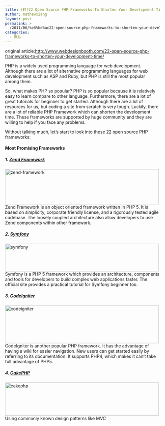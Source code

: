 ```yaml
---
title: (转)22 Open Source PHP Frameworks To Shorten Your Development Time
author: mathewxiang
layout: post
permalink: >
  /2011/06/%e8%bd%ac22-open-source-php-frameworks-to-shorten-your-development-time/
categories:
  - 默认
---
```

original article:<http://www.webdesignbooth.com/22-open-source-php-frameworks-to-shorten-your-development-time/>

PHP is a widely used programming language for web development. Although there are a lot of alternative programming languages for web development such as ASP and Ruby, but PHP is still the most popular among them.

So, what makes PHP so popular? PHP is so popular because it is relatively easy to learn compare to other language. Furthermore, there are a lot of great tutorials for beginner to get started. Although there are a lot of resources for us, but coding a site from scratch is very tough. Luckily, there are a lot of reliable PHP Framework which can shorten the development time. These frameworks are supported by huge community and they are willing to help if you face any problems.

Without talking much, let’s start to look into these 22 open source PHP frameworks:

#### Most Promising Frameworks

##### 1. [Zend Framework][1]

<img title="zend-framework" alt="zend-framework" src="http://www.webdesignbooth.com/wp-content/uploads/2009/06/zend-framework.png" width="500" height="115" />   
Zend Framework is an object oriented framework written in PHP 5. It is based on simplicity, corporate friendly license, and a rigorously tested agile codebase. The loosely coupled architecture also allow developers to use Zend components within other framework.

##### 2. [Symfony][2]

<img title="symfony" alt="symfony" src="http://www.webdesignbooth.com/wp-content/uploads/2009/06/symfony.png" width="500" height="90" />   
Symfony is a PHP 5 framework which provides an architecture, components and tools for developers to build complex web applications faster. The official site provides a practical tutorial for Symfony beginner too.

##### 3. [CodeIgniter][3]

<img title="codeigniter" alt="codeigniter" src="http://www.webdesignbooth.com/wp-content/uploads/2009/06/codeigniter.png" width="500" height="123" />   
CodeIgniter is another popular PHP framework. It has the advantage of having a wiki for easier navigation. New users can get started easily by referring to its documentation. It supports PHP4, which makes it can’t take full advantage of PHP5.

##### 4. [CakePHP][4]

<img title="cakephp" alt="cakephp" src="http://www.webdesignbooth.com/wp-content/uploads/2009/06/cakephp.png" width="500" height="108" />   
Using commonly known design patterns like MVC

 [1]: http://framework.zend.com/
 [2]: http://www.symfony-project.org/
 [3]: http://codeigniter.com/
 [4]: http://cakephp.org/